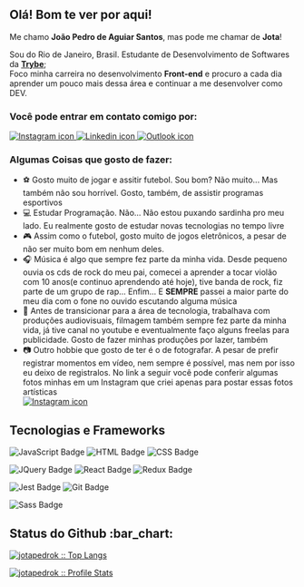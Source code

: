 <h2>Olá! Bom te ver por aqui!</h2>
<p>Me chamo <strong>João Pedro de Aguiar Santos</strong>, mas pode me chamar de <strong>Jota</strong>!</p>
<p>Sou do Rio de Janeiro, Brasil. Estudante de Desenvolvimento de Softwares da <a href="https://www.betrybe.com/"><strong>Trybe</strong></a>;<br />
Foco minha carreira no desenvolvimento <strong>Front-end</strong> e procuro a cada dia aprender um pouco mais dessa área e continuar a me desenvolver como DEV.</p>

<h3>Você pode entrar em contato comigo por:</h3>

<a href="https://www.instagram.com/joaopedroaguiar_/" target="_blank">
  <img src="https://img.shields.io/badge/Instagram-E4405F?style=for-the-badge&logo=instagram&logoColor=white" alt="Instagram icon" />
</a>
<a href="https://www.linkedin.com/in/joaopedroasant/" target="_blank">
  <img src="https://img.shields.io/badge/Linkedin-0A66C2?style=for-the-badge&logo=linkedin&logoColor=white" alt="Linkedin icon" />
</a>
<a href="malito:ĵoaopedroasant@outlook.com" target="_blank">
  <img src="https://img.shields.io/badge/Outlook-0078D4?style=for-the-badge&logo=Microsoft%20Outlook&logoColor=white" alt="Outlook icon" />
</a>

<h3>Algumas Coisas que gosto de fazer: </h3>

<ul>
  <li>⚽ Gosto muito de jogar e assitir futebol. Sou bom? Não muito... Mas também não sou horrível. Gosto, também, de assistir programas esportivos </li>
  <li>💻 Estudar Programação. Não... Não estou puxando sardinha pro meu lado. Eu realmente gosto de estudar novas tecnologias no tempo livre</li>
  <li>🎮 Assim como o futebol, gosto muito de jogos eletrônicos, a pesar de não ser muito bom em nenhum deles.</li>
  <li>🎧 Música é algo que sempre fez parte da minha vida. Desde pequeno ouvia os cds de rock do meu pai, comecei a aprender a tocar violão com 10 anos(e continuo aprendendo até hoje), tive banda de rock, fiz parte de um grupo de rap... Enfim... E <strong>SEMPRE</strong> passei a maior parte do meu dia com o fone no ouvido escutando alguma música</li>
  <li>🎥 Antes de transicionar para a área de tecnologia, trabalhava com produções audiovisuais, filmagem também sempre fez parte da minha vida, já tive canal no youtube e eventualmente faço alguns freelas para publicidade. Gosto de fazer minhas produções por lazer, também</li>
  <li>📷 Outro hobbie que gosto de ter é o de fotografar. A pesar de prefir registrar momentos em vídeo, nem sempre é possível, mas nem por isso eu deixo de registralos. No link a seguir você pode conferir algumas fotos minhas em um Instagram que criei apenas para postar essas fotos artísticas
<br />
<a href="https://www.instagram.com/jota.click/" target="_blank">
  <img src="https://img.shields.io/badge/Jota.Click-E4405F?style=for-the-badge&logo=instagram&logoColor=white" alt="Instagram icon" />
</a>
</li>
</ul>

<h2>Tecnologias e Frameworks</h2>

![JavaScript Badge](https://img.shields.io/badge/JavaScript-323330?style=for-the-badge&logo=javascript&logoColor=F7DF1E)
![HTML Badge](https://img.shields.io/badge/HTML5-E34F26?style=for-the-badge&logo=html5&logoColor=white)
![CSS Badge](https://img.shields.io/badge/CSS3-1572B6?style=for-the-badge&logo=css3&logoColor=white)

![JQuery Badge](https://img.shields.io/badge/JQuery-0769AD?style=for-the-badge&logo=jquery&logoColor=white)
![React Badge](https://img.shields.io/badge/React-20232A?style=for-the-badge&logo=react&logoColor=61DAFB)
![Redux Badge](https://img.shields.io/badge/Redux-593D88?style=for-the-badge&logo=redux&logoColor=white)

![Jest Badge](https://img.shields.io/badge/Jest-C21325?style=for-the-badge&logo=jest&logoColor=white)
![Git Badge](https://img.shields.io/badge/Git-F05032?style=for-the-badge&logo=git&logoColor=white)

![Sass Badge](https://img.shields.io/badge/Sass-CC6699?style=for-the-badge&logo=sass&logoColor=white)

<h2>Status do Github :bar_chart:</h2>

<p>
  <a href="https://github-readme-stats.vercel.app/" target"_blank">
    <img src="https://github-readme-stats.vercel.app/api/top-langs/?username=jotapedrok&langs_count=10&theme=dark&layout=compact&hide_border=true&bg_color=1e222b" alt="jotapedrok :: Top Langs" />
  </a>
</p>

<p>
  <a href="https://github-readme-stats.vercel.app/" target"_blank">
    <img src="https://github-readme-stats.vercel.app/api?username=jotapedrok&show_icons=true&theme=dark&hide_border=true&bg_color=1e222b" alt="jotapedrok :: Profile Stats" />
  </a>
</p>
